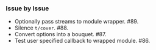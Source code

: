 ### Issue by Issue

 * Optionally pass streams to module wrapper. #89.
 * Silence `t/cover`. #88.
 * Convert options into a bouquet. #87.
 * Test user specified callback to wrapped module. #86.
